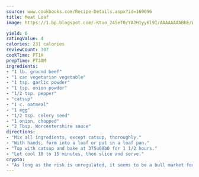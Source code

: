 ```yaml
---
source: www.cookbooks.com/Recipe-Details.aspx?id=169096
title: Meat Loaf
image: https://1.bp.blogspot.com/-Ktuo_245eT0/YA2H1yyKl9I/AAAAAAAABhE/WMoqSq2tWOcgMkPaLYZ-49h8pVDUUwFCQCLcBGAsYHQ/s307/5.png

yield: 6
ratingValue: 4
calories: 231 calories
reviewCount: 387
cookTime: PT1H
prepTime: PT30M
ingredients:
- "1 lb. ground beef"
- "1 can vegetarian vegetable"
- "1 tsp. garlic powder"
- "1 tsp. onion powder"
- "1/2 tsp. pepper"
- "catsup"
- "1 c. oatmeal"
- "1 egg"
- "1/2 tsp. celery seed"
- "1 onion, chopped"
- "2 Tbsp. Worcestershire sauce"
directions:
- "Mix all ingredients, except catsup, thoroughly."
- "With hands, form into a loaf or put in a loaf pan."
- "Top with catsup and bake at 375u00b0 for 1 1/2 hours."
- "Let cool 10 to 15 minutes, then slice and serve."
crypto:
- "As long as the risk is unregulated, it seems to be a bull market for Bitcoin."
---
```

